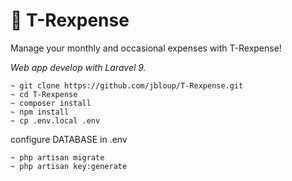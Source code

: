 # 🦖 T-Rexpense

Manage your monthly and occasional expenses with T-Rexpense! 

*Web app develop with Laravel 9.*

```
~ git clone https://github.com/jbloup/T-Rexpense.git
~ cd T-Rexpense
~ composer install
~ npm install
~ cp .env.local .env
```

configure DATABASE in .env

```
~ php artisan migrate
~ php artisan key:generate 
```

